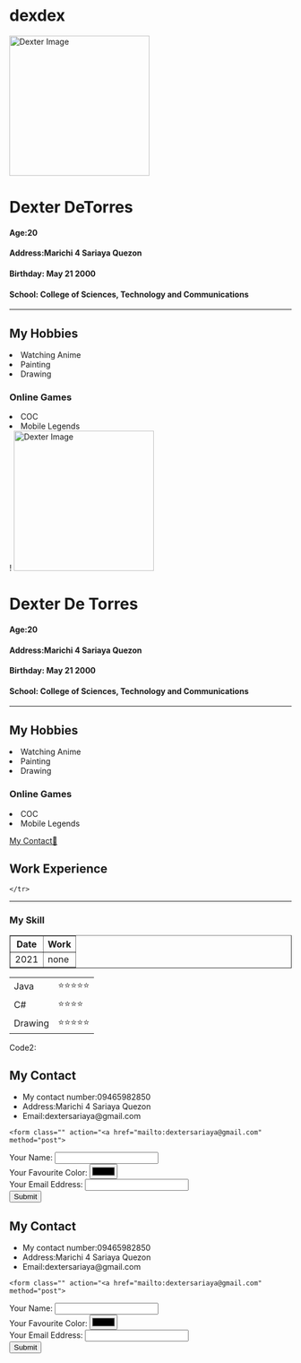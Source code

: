 # dexdex
<!DOCTYPE html>
<html lang="en" dir="ltr">
  <head>
    <meta charset="utf-8">
    <title>Dexter Personal Website</title>
  </head>


  <body>
    <img src="https://i.postimg.cc/28xnNsGg/243091527-2958052974458005-5971478736850265195-n.png " alt="Dexter Image" width = "250" height = "250">
    <h1>Dexter DeTorres</h1>
<h4>Age:20</h4>
<h4>Address:Marichi 4 Sariaya Quezon</h4>
<h4>Birthday: May 21 2000</h4>
<h4>School: College of Sciences, Technology and Communications</h4>
<hr>

<h2>My Hobbies</h2>
<li>Watching Anime</li>
<li>Painting</li>
<li>Drawing</li>

<h3>Online Games</h3>
<li>COC</li>
<li>Mobile Legends</li>

  </body>
</html>
!


<!DOCTYPE html>
<html lang="en" dir="ltr">
  <head>
    <meta charset="utf-8">
    <title>Dexter Personal Website</title>
  </head>


  <body>
    <img src="Dexter.png" alt="Dexter Image" width = "250" height = "250">
    <h1>Dexter De Torres</h1>
<h4>Age:20</h4>
<h4>Address:Marichi 4 Sariaya Quezon</h4>
<h4>Birthday: May 21 2000</h4>
<h4>School: College of Sciences, Technology and Communications</h4>
<hr>

<h2>My Hobbies</h2>
<li>Watching Anime</li>
<li>Painting</li>
<li>Drawing </li>

<h3>Online Games</h3>
<li>COC</li>
<li>Mobile Legends</li>

<a href="Dexter.html">My Contact📱</a>

<h2>Work Experience</h2>
<table border = 1 cellpadding = 2>
  <thead>
    <tr>
      <th>Date</th>
      <th>Work</th>

    </tr>
  </thead>
  <hr>
  <tbody>
    <tr>
      <td>2021</td>
      <td>none</td>
    </tr>

  </tbody>

  <h3>My Skill</h3>
  <table>
  <tr>
    <td>Java</td>
    <td>⭐⭐⭐⭐⭐</td>
  </tr>

  <tr>
    <td>C#</td>
    <td>⭐⭐⭐⭐</td>
  </tr>

  <tr>
    <td>Drawing</td>
    <td>⭐⭐⭐⭐⭐</td>
  </tr>

  </table>

</html>
Code2:
<!DOCTYPE html>
<html lang="en" dir="ltr">
  <head>
    <meta charset="utf-8">
    <title>My Contact</title>
  </head>

  <body>
    <h2>My Contact</h2>
    <ul>
      <li>My contact number:09465982850 </li>
      <li>Address:Marichi 4 Sariaya Quezon</li>
      <li>Email:dextersariaya@gmail.com</li>
    </ul>

    <form class="" action="<a href="mailto:dextersariaya@gmail.com" method="post">
  <label for="html"> Your Name:</label>
  <input type="text">
  <br>
  <label>Your Favourite Color:</label>
  <input type="color" name="" value="">
  <br>
  <label>Your Email Eddress:</label>
  <input type="email" name="" value="">
  <br>
  <input type="submit" name="">

</form>

  </body>
</html><!DOCTYPE html>
<html lang="en" dir="ltr">
  <head>
    <meta charset="utf-8">
    <title>My Contact</title>
  </head>

  <body>
    <h2>My Contact</h2>
    <ul>
      <li>My contact number:09465982850 </li>
      <li>Address:Marichi 4 Sariaya Quezon</li>
      <li>Email:dextersariaya@gmail.com</li>
    </ul>

    <form class="" action="<a href="mailto:dextersariaya@gmail.com" method="post">
  <label for="html"> Your Name:</label>
  <input type="text">
  <br>
  <label>Your Favourite Color:</label>
  <input type="color" name="" value="">
  <br>
  <label>Your Email Eddress:</label>
  <input type="email" name="" value="">
  <br>
  <input type="submit" name="">

</form>

  </body>
</html>
